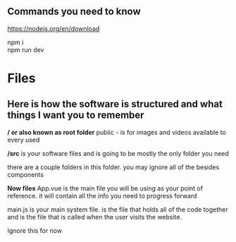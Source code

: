 ## Commands you need to know

[//]: # (You will need node so download that)
https://nodejs.org/en/download

npm i  
npm run dev

# Files
## Here is how the software is structured and what things I want you to remember

**/ or also known as root folder**
public - is for images and videos available to every used

**/src**
is your software files and is going to be mostly the only folder you need

there are a couple folders in this folder. you may ignore all of the besides components

**Now files**
App.vue is the main file you will be using as your point of reference. it will contain all the info you need to progress forward

main.js is your main system file. is the file that holds all of the code together and is the file that is called when the user visits the website.

Ignore this for now 
